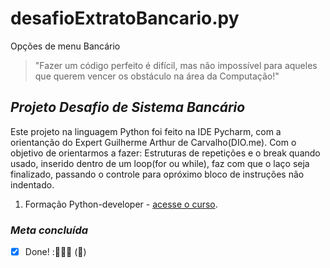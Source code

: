 # desafioExtratoBancario.py
Opções de menu Bancário

>"Fazer um código perfeito é difícil, mas não impossível para aqueles que querem vencer os obstáculo na área da Computação!"
<!-- Minhas palavras --> 

## _*Projeto Desafio de Sistema Bancário*_
Este projeto na linguagem Python foi feito na IDE Pycharm, com a orientanção do Expert Guilherme Arthur de Carvalho(DIO.me). Com o objetivo de
orientarmos a fazer: Estruturas de repetições e o break quando usado, inserido dentro de um loop(for ou while), faz com que o laço seja 
finalizado, passando o controle para opróximo bloco de instruções não indentado.

1. Formação Python-developer - [acesse o curso](https://web.dio.me/track/formacao-python-developer).

### _*Meta concluída*_ 
- [X] Done! :🚀👩‍💻 (:tada:)

[^1]: Este Projeto tem como objetivo treinar os códigos em Python e ser acrescentado ao Portfólio.
